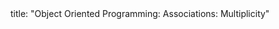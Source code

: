 <frontmatter>
title: "Object Oriented Programming: Associations: Multiplicity"
</frontmatter>

<include src="unit-inPage-asFlat.md" boilerplate />
